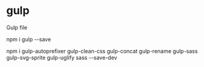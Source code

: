# gulp
Gulp file

npm i gulp --save

npm i gulp-autoprefixer gulp-clean-css gulp-concat gulp-rename gulp-sass gulp-svg-sprite gulp-uglify sass --save-dev
